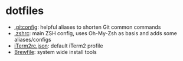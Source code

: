 # dotfiles

- [.gitconfig](./.gitconfig): helpful aliases to shorten Git common commands
- [.zshrc](./.zshrc): main ZSH config, uses Oh-My-Zsh as basis and adds some aliases/configs
- [iTerm2rc.json](./iTerms2rc.json): default iTerm2 profile
- [Brewfile](./Brewfile): system wide install tools
